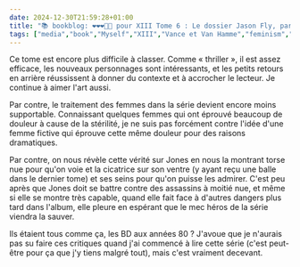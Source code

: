 ```yaml
---
date: 2024-12-30T21:59:28+01:00
title: "📚 bookblog: ❤️❤️❤️🖤🖤 pour XIII Tome 6 : Le dossier Jason Fly, par Vance et Van Hamme"
tags: ["media","book","Myself","XIII","Vance et Van Hamme","feminism","sexism","bd","comics"]
---
```


Ce tome est encore plus difficile à classer. Comme « thriller », il est assez efficace, les nouveaux personnages sont intéressants, et les petits retours en arrière réussissent à donner du contexte et à accrocher le lecteur. Je continue à aimer l'art aussi.

Par contre, le traitement des femmes dans la série devient encore moins supportable. Connaissant quelques femmes qui ont éprouvé beaucoup de douleur à cause de la stérilité, je ne suis pas forcément contre l'idée d'une femme fictive qui éprouve cette même douleur pour des raisons dramatiques. 

Par contre, on nous révèle cette vérité sur Jones en nous la montrant torse nue pour qu'on voie et la cicatrice sur son ventre (y ayant reçu une balle dans le dernier tome) et ses seins pour qu'on puisse les admirer. C'est peu après que Jones doit se battre contre des assassins à moitié nue, et même si elle se montre très capable, quand elle fait face à d'autres dangers plus tard dans l'album, elle pleure en espérant que le mec héros de la série viendra la sauver.

Ils étaient tous comme ça, les BD aux années 80 ? J'avoue que je n'aurais pas su faire ces critiques quand j'ai commencé à lire cette série (c'est peut-être pour ça que j'y tiens malgré tout), mais c'est vraiment decevant.